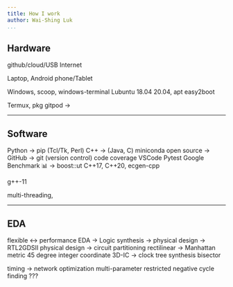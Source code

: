 ```yaml
---
title: How I work
author: Wai-Shing Luk
...
```


## Hardware

github/cloud/USB
Internet

Laptop,
Android phone/Tablet

Windows, scoop, windows-terminal
Lubuntu 18.04 20.04, apt
easy2boot

Termux, pkg
gitpod ->

---

## Software

Python -> pip (Tcl/Tk, Perl)
C++ -> (Java, C)
miniconda
open source -> GitHub ->
git (version control)
code coverage
VSCode
Pytest
Google Benchmark 📊 -> boost::ut
C++17,
C++20, ecgen-cpp

g++-11

multi-threading,

---

## EDA

flexible <-> performance
EDA -> Logic synthesis -> physical design -> RTL2GDSII
physical design -> circuit partitioning
rectilinear -> Manhattan metric
45 degree
integer coordinate
3D-IC -> clock tree synthesis
bisector

timing -> network optimization
multi-parameter
restricted negative cycle finding ???
